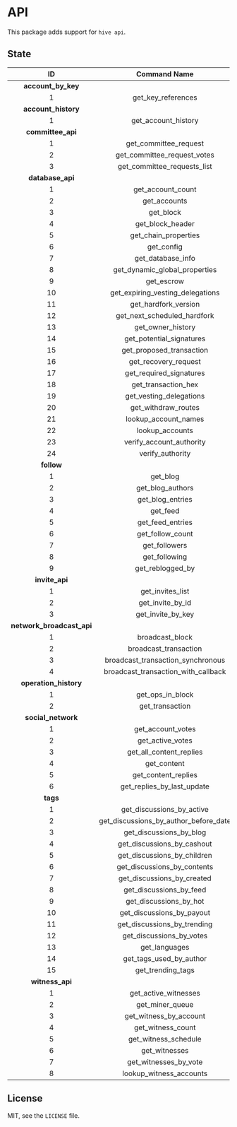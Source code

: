 # API

This package adds support for `hive api`.

## State

| **ID** | **Command Name** | **Version** |
| :-: | :-: | :-: |
| **account_by_key** |
| 1 | get_key_references | **RAW** |
| **account_history** |
| 1 | get_account_history | **DONE** |
| **committee_api** |
| 1 | get_committee_request | **DONE** |
| 2 | get_committee_request_votes | **DONE** |
| 3 | get_committee_requests_list | **DONE** |
| **database_api** |
| 1 | get_account_count | **DONE** |
| 2 | get_accounts | **DONE** |
| 3 | get_block | **DONE** |
| 4 | get_block_header | **DONE** |
| 5 | get_chain_properties | **DONE** |
| 6 | get_config | **DONE** |
| 7 | get_database_info | **DONE** |
| 8 | get_dynamic_global_properties | **DONE** |
| 9 | get_escrow | **DONE** |
| 10 | get_expiring_vesting_delegations | **DONE** |
| 11| get_hardfork_version | **DONE** |
| 12| get_next_scheduled_hardfork | **DONE** |
| 13 | get_owner_history | **DONE** |
| 14 | get_potential_signatures | **DONE** |
| 15 | get_proposed_transaction | **DONE** |
| 16 | get_recovery_request | **DONE** |
| 17 | get_required_signatures | **DONE** |
| 18 | get_transaction_hex | **DONE** |
| 19 | get_vesting_delegations | **DONE** |
| 20 | get_withdraw_routes | **DONE** |
| 21 | lookup_account_names | **DONE** |
| 22 | lookup_accounts | **DONE** |
| 23 | verify_account_authority | **DONE** |
| 24 | verify_authority | **DONE** |
| **follow** |
| 1 | get_blog | **DONE** |
| 2 | get_blog_authors | **DONE** |
| 3 | get_blog_entries | **DONE** |
| 4 | get_feed | **DONE** |
| 5 | get_feed_entries | **DONE** |
| 6 | get_follow_count | **DONE** |
| 7 | get_followers | **DONE** |
| 8 | get_following | **DONE** |
| 9 | get_reblogged_by | **DONE** |
| **invite_api** |
| 1 | get_invites_list | **DONE** |
| 2 | get_invite_by_id | **DONE** |
| 3 | get_invite_by_key | **DONE** |
| **network_broadcast_api** |
| 1 | broadcast_block | **NONE** |
| 2 | broadcast_transaction | **DONE** |
| 3 | broadcast_transaction_synchronous | **DONE** |
| 4 | broadcast_transaction_with_callback | **NONE** |
| **operation_history** |
| 1 | get_ops_in_block | **DONE** |
| 2 | get_transaction | **DONE** |
| **social_network** |
| 1 | get_account_votes | **DONE** |
| 2 | get_active_votes | **DONE** |
| 3 | get_all_content_replies | **DONE** |
| 4 | get_content | **DONE** |
| 5 | get_content_replies | **DONE** |
| 6 | get_replies_by_last_update | **DONE** |
| **tags** |
| 1 | get_discussions_by_active | **DONE** |
| 2 | get_discussions_by_author_before_date | **DONE** |
| 3 | get_discussions_by_blog | **DONE** |
| 4 | get_discussions_by_cashout | **DONE** |
| 5 | get_discussions_by_children | **DONE** |
| 6 | get_discussions_by_contents | **DONE** |
| 7 | get_discussions_by_created | **DONE** |
| 8 | get_discussions_by_feed | **DONE** |
| 9 | get_discussions_by_hot | **DONE** |
| 10 | get_discussions_by_payout | **DONE** |
| 11 | get_discussions_by_trending | **DONE** |
| 12 | get_discussions_by_votes | **DONE** |
| 13 | get_languages | **DONE** |
| 14 | get_tags_used_by_author | **RAW** |
| 15 | get_trending_tags | **DONE** |
| **witness_api** |
| 1 | get_active_witnesses | **DONE** |
| 2 | get_miner_queue | **DONE** |
| 3 | get_witness_by_account | **DONE** |
| 4 | get_witness_count | **DONE** |
| 5 | get_witness_schedule | **DONE** |
| 6 | get_witnesses | **DONE** |
| 7 | get_witnesses_by_vote | **DONE** |
| 8 | lookup_witness_accounts | **DONE** |

## License

MIT, see the `LICENSE` file.

